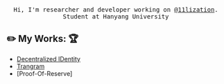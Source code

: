 <p align="center">
  <samp>
    Hi, I'm researcher and developer working on <a href="https://github.com/11lization">@11lization</a>. Student at Hanyang University
  </samp>
</p>

## :pencil2: My Works: :trophy:

- [Decentralized IDentity](https://github.com/11lization/v1-DID)
- [Trangram](https://github.com/11lization/saver_x)
- [Proof-Of-Reserve]
